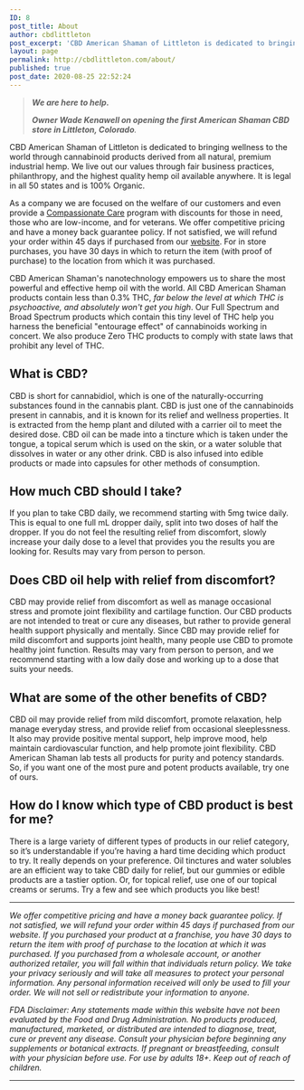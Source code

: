 ```yaml
---
ID: 8
post_title: About
author: cbdlittleton
post_excerpt: 'CBD American Shaman of Littleton is dedicated to bringing wellness to the world through cannabinoid products derived from all natural, premium industrial hemp. We live out our values through fair business practices, philanthropy, and the highest quality hemp oil available anywhere. It is legal in all 50 states and is 100% Organic.'
layout: page
permalink: http://cbdlittleton.com/about/
published: true
post_date: 2020-08-25 22:52:24
---
```

<!-- wp:quote -->
<blockquote class="wp-block-quote"><p><strong><em>We are here to help.</em></strong> </p><cite><strong><span class="has-inline-color has-vivid-cyan-blue-color">Owner Wade Kenawell on opening the first American Shaman CBD store in Littleton, Colorado</span></strong>. </cite></blockquote>
<!-- /wp:quote -->

<!-- wp:paragraph -->
<p>CBD American Shaman of Littleton is dedicated to bringing wellness to the world through cannabinoid products derived from all natural, premium industrial hemp. We live out our values through fair business practices, philanthropy, and the highest quality hemp oil available anywhere. It is legal in all 50 states and is 100% Organic.</p>
<!-- /wp:paragraph -->

<!-- wp:paragraph -->
<p>As a company we are focused on the welfare of our customers and even provide a&nbsp;<a href="https://cbdamericanshaman.com/littleton/compassionate-care">Compassionate Care</a>&nbsp;program with discounts for those in need, those who are low-income, and for veterans. We offer competitive pricing and have a money back guarantee policy. If not satisfied, we will refund your order within 45 days if purchased from our&nbsp;<a href="https://cbdamericanshaman.com/littleton">website</a>. For in store purchases, you have 30 days in which to return the item (with proof of purchase) to the location from which it was purchased.</p>
<!-- /wp:paragraph -->

<!-- wp:paragraph -->
<p>CBD American Shaman's nanotechnology empowers us to share the most powerful and effective hemp oil with the world. All CBD American Shaman products contain less than 0.3% THC,<em> far below the level at which THC is psychoactive, and absolutely won't get you high</em>. Our Full Spectrum and Broad Spectrum products which contain this tiny level of THC help you harness the beneficial "entourage effect" of cannabinoids working in concert. We also produce Zero THC products to comply with state laws that prohibit any level of THC.</p>
<!-- /wp:paragraph -->

<!-- wp:heading -->
<h2><a href="https://github.com/martinvicknair/cbdarvada.com/blob/master/_pages/about-cbd-arvada.md#what-is-cbd"></a>What is CBD?</h2>
<!-- /wp:heading -->

<!-- wp:paragraph -->
<p>CBD is short for cannabidiol, which is one of the naturally-occurring substances found in the cannabis plant. CBD is just one of the cannabinoids present in cannabis, and it is known for its relief and wellness properties. It is extracted from the hemp plant and diluted with a carrier oil to meet the desired dose. CBD oil can be made into a tincture which is taken under the tongue, a topical serum which is used on the skin, or a water soluble that dissolves in water or any other drink. CBD is also infused into edible products or made into capsules for other methods of consumption.</p>
<!-- /wp:paragraph -->

<!-- wp:heading -->
<h2><a href="https://github.com/martinvicknair/cbdarvada.com/blob/master/_pages/about-cbd-arvada.md#how-much-cbd-should-i-take"></a>How much CBD should I take?</h2>
<!-- /wp:heading -->

<!-- wp:paragraph -->
<p>If you plan to take CBD daily, we recommend starting with 5mg twice daily. This is equal to one full mL dropper daily, split into two doses of half the dropper. If you do not feel the resulting relief from discomfort, slowly increase your daily dose to a level that provides you the results you are looking for. Results may vary from person to person.&nbsp;</p>
<!-- /wp:paragraph -->

<!-- wp:heading -->
<h2><a href="https://github.com/martinvicknair/cbdarvada.com/blob/master/_pages/about-cbd-arvada.md#does-cbd-oil-help-with-relief-from-discomfort"></a>Does CBD oil help with relief from discomfort?</h2>
<!-- /wp:heading -->

<!-- wp:paragraph -->
<p>CBD may provide relief from discomfort as well as manage occasional stress and promote joint flexibility and cartilage function. Our CBD products are not intended to treat or cure any diseases, but rather to provide general health support physically and mentally. Since CBD may provide relief for mild discomfort and supports joint health, many people use CBD to promote healthy joint function. Results may vary from person to person, and we recommend starting with a low daily dose and working up to a dose that suits your needs.</p>
<!-- /wp:paragraph -->

<!-- wp:heading -->
<h2><a href="https://github.com/martinvicknair/cbdarvada.com/blob/master/_pages/about-cbd-arvada.md#what-are-some-of-the-other-benefits-of-cbd"></a>What are some of the other benefits of CBD?</h2>
<!-- /wp:heading -->

<!-- wp:paragraph -->
<p>CBD oil may provide relief from mild discomfort, promote relaxation, help manage everyday stress, and provide relief from occasional sleeplessness. It also may provide positive mental support, help improve mood, help maintain cardiovascular function, and help promote joint flexibility. CBD American Shaman lab tests all products for purity and potency standards. So, if you want one of the most pure and potent products available, try one of ours.</p>
<!-- /wp:paragraph -->

<!-- wp:heading -->
<h2><a href="https://github.com/martinvicknair/cbdarvada.com/blob/master/_pages/about-cbd-arvada.md#how-do-i-know-which-type-of-cbd-product-is-best-for-me"></a>How do I know which type of CBD product is best for me?</h2>
<!-- /wp:heading -->

<!-- wp:paragraph -->
<p>There is a large variety of different types of products in our relief category, so it’s understandable if you’re having a hard time deciding which product to try. It really depends on your preference. Oil tinctures and water solubles are an efficient way to take CBD daily for relief, but our gummies or edible products are a tastier option. Or, for topical relief, use one of our topical creams or serums. Try a few and see which products you like best!</p>
<!-- /wp:paragraph -->

<!-- wp:separator -->
<hr class="wp-block-separator"/>
<!-- /wp:separator -->

<!-- wp:paragraph -->
<p><em>We offer competitive pricing and have a money back guarantee policy. If not satisfied, we will refund your order within 45 days if purchased from our website. If you purchased your product at a franchise, you have 30 days to return the item with proof of purchase to the location at which it was purchased. If you purchased from a wholesale account, or another authorized retailer, you will fall within that individuals return policy. We take your privacy seriously and will take all measures to protect your personal information. Any personal information received will only be used to fill your order. We will not sell or redistribute your information to anyone.</em></p>
<!-- /wp:paragraph -->

<!-- wp:paragraph -->
<p><em>FDA Disclaimer: Any statements made within this website have not been evaluated by the Food and Drug Administration. No products produced, manufactured, marketed, or distributed are intended to diagnose, treat, cure or prevent any disease. Consult your physician before beginning any supplements or botanical extracts. If pregnant or breastfeeding, consult with your physician before use. For use by adults 18+. Keep out of reach of children.</em></p>
<!-- /wp:paragraph -->

<!-- wp:separator -->
<hr class="wp-block-separator"/>
<!-- /wp:separator -->